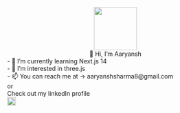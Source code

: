<div id="header" align="center">
 <image src="https://media.giphy.com/media/lP8xu5t2DLGG045H8F/giphy.gif" width="100" />
</div>
<div align="center">
  👋 Hi, I’m Aaryansh
 </div>
 <div>
- 🌱 I’m currently learning Next.js 14
</div>
 <div>
- 👀 I’m interested in three.js
 </div>
 <div>
 - 📫 You can reach me at -> aaryanshsharma8@gmail.com
 </div>
 <div>
  or
  </div>
  <div>
      Check out my linkedIn profile
  </div> 
  <a href="https://www.linkedin.com/in/aaryansh-b-5b98b41b3/">
        <image src="http://clipart-library.com/image_gallery2/Linkedin-PNG-HD.png" width="20" align="center" />
</a>

<!---
Aaryansh1/Aaryansh1 is a ✨ special ✨ repository because its `README.md` (this file) appears on your GitHub profile.
You can click the Preview link to take a look at your changes.
--->
